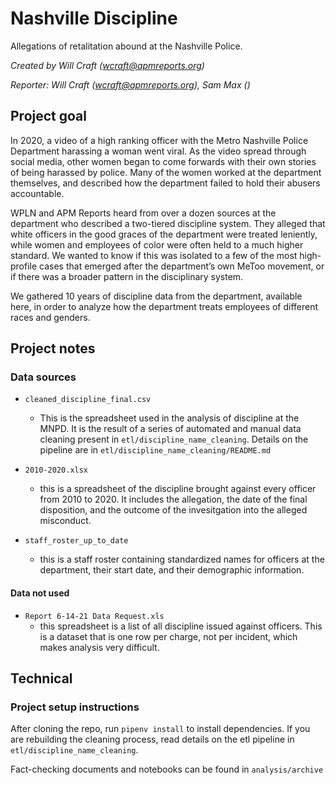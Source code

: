 # Nashville Discipline

Allegations of retalitation abound at the Nashville Police.

*Created by Will Craft (<wcraft@apmreports.org>)*

*Reporter: Will Craft (<wcraft@apmreports.org>), Sam Max (<TK>)*

## Project goal
In 2020, a video of a high ranking officer with the Metro Nashville Police Department harassing a woman went viral. As the video spread through social media, other women began to come forwards with their own stories of being harassed by police. Many of the women worked at the department themselves, and described how the department failed to hold their abusers accountable.

WPLN and APM Reports heard from over a dozen sources at the department who described a two-tiered discipline system. They alleged that white officers in the good graces of the department were treated leniently, while women and employees of color were often held to a much higher standard. We wanted to know if this was isolated to a few of the most high-profile cases that emerged after the department’s own MeToo movement, or if there was a broader pattern in the disciplinary system.

We gathered 10 years of discipline data from the department, available here, in order to analyze how the department treats employees of different races and genders.

## Project notes

### Data sources

* `cleaned_discipline_final.csv`
  * This is the spreadsheet used in the analysis of discipline at the MNPD. It is the result of a series of automated and manual data cleaning present in `etl/discipline_name_cleaning`. Details on the pipeline are in `etl/discipline_name_cleaning/README.md`

* `2010-2020.xlsx`
  * this is a spreadsheet of the discipline brought against every officer from 2010 to 2020. It includes the allegation, the date of the final disposition, and the outcome of the invesitgation into the alleged misconduct.

* `staff_roster_up_to_date`
  * this is a staff roster containing standardized names for officers at the department, their start date, and their demographic information.

#### Data not used
* `Report 6-14-21 Data Request.xls`
  * this spreadsheet is a list of all discipline issued against officers. This is a dataset that is one row per charge, not per incident, which makes analysis very difficult.


## Technical
### Project setup instructions
After cloning the repo, run `pipenv install` to install dependencies. If you are rebuilding the cleaning process, read details on the etl pipeline in `etl/discipline_name_cleaning`.

Fact-checking documents and notebooks can be found in `analysis/archive`
